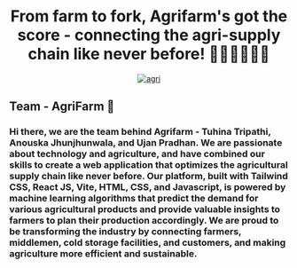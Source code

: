 <h1 align="center">From farm to fork, Agrifarm's got the score - connecting the agri-supply chain like never before! 👩🏻‍🌾👨🏻‍🌾</h1>
<p align="center">
<a href="https://ibb.co/VBV6xhs"><img src="https://i.ibb.co/GP7m91q/agri.png" alt="agri" border="0"></a>
</p>

## Team - AgriFarm 🍅

### Hi there, we are the team behind Agrifarm - Tuhina Tripathi, Anouska Jhunjhunwala, and Ujan Pradhan. We are passionate about technology and agriculture, and have combined our skills to create a web application that optimizes the agricultural supply chain like never before. Our platform, built with Tailwind CSS, React JS, Vite, HTML, CSS, and Javascript, is powered by machine learning algorithms that predict the demand for various agricultural products and provide valuable insights to farmers to plan their production accordingly. We are proud to be transforming the industry by connecting farmers, middlemen, cold storage facilities, and customers, and making agriculture more efficient and sustainable. 
